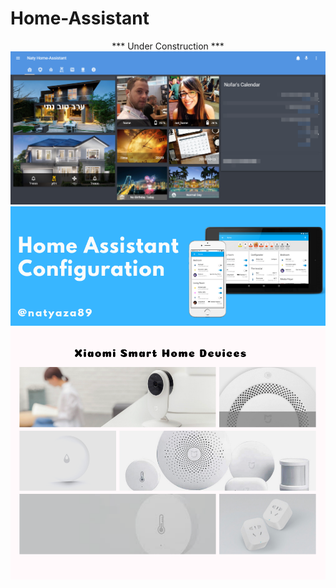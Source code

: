 # Home-Assistant 
<center> ***  Under Construction  *** </center>
<img src="https://github.com/natylaza89/Home-Assistant/blob/master/HA%20Screenshots/main.png">
<img src="https://github.com/natylaza89/Home-Assistant/blob/master/pics/mainbanner.png">
<img src="https://github.com/natylaza89/Home-Assistant/blob/master/pics/xiaomi.png">

